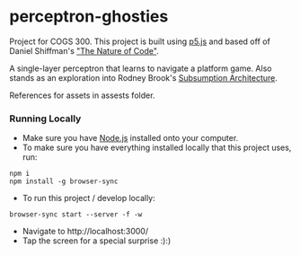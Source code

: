 # perceptron-ghosties
Project for COGS 300.
This project is built using [p5.js](https://p5js.org/) and based off of Daniel Shiffman's ["The Nature of Code"](https://natureofcode.com/book/chapter-10-neural-networks/).

A single-layer perceptron that learns to navigate a platform game. Also stands as an exploration into Rodney Brook's [Subsumption Architecture](https://people.csail.mit.edu/brooks/papers/AIM-864.pdf).

References for assets in assests folder.

### Running Locally
- Make sure you have [Node.js](https://nodejs.org/en/) installed onto your computer.
- To make sure you have everything installed locally that this project uses, run:
```
npm i
npm install -g browser-sync
```
- To run this project / develop locally:
```
browser-sync start --server -f -w
```
- Navigate to http://localhost:3000/
- Tap the screen for a special surprise :):)
